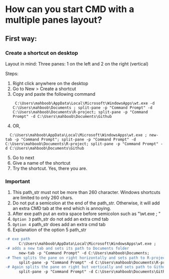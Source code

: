 # How can you start CMD with a multiple panes layout?

## First way:
### Create a shortcut on desktop
Layout in mind: Three panes: 1 on the left and 2 on the right (vertical)
        
Steps: 
1. Right click anywhere on the desktop
2. Go to New > Create a shortcut
3. Copy and paste the following command
   ``` {cmd}
    C:\Users\mahboob\AppData\Local\Microsoft\WindowsApps\wt.exe -d C:\Users\mahboob\Documents ; split-pane -p "Command Prompt" -d C:\Users\mahboob\Documents\R-project; split-pane -p "Command Prompt" -d C:\Users\mahboob\Documents\Github
   ```  
4. OR,
 ``` {cmd}
   C:\Users\mahboob\AppData\Local\Microsoft\WindowsApps\wt.exe ; new-tab -p "Command Prompt"; split-pane -p "Command Prompt" -d C:\Users\mahboob\Documents\R-project; split-pane -p "Command Prompt" -d C:\Users\mahboob\Documents\Github
   ```
5. Go to next
6. Give a name of the shortcut
7. Try the shortcut. Yes, there you are.

### Important
  1. This path_str must not be more than 260 character. Windows shortcuts are limited to only 260 chars.
  2. Do not put a semicolon at the end of the path_str. Otherwise, it will add an extra CMD tab at the end which is annoying.
  3. After exe path put an extra space before semicolon such as "\wt.exe ; "
  4. ```Option 3``` path_str do not add an extra cmd tab
  5. ```Option 4``` path_str does add an extra cmd tab
  6. Explanation of the option 5 path_str

```diff
-# exe path
      C:\Users\mahboob\AppData\Local\Microsoft\WindowsApps\wt.exe ;
-# adds a new tab and sets its path to Documents folder
      new-tab -p "Command Prompt" -d C:\Users\mahboob\Documents;
-# Then splits the pane on right horizontally and sets path to R-project folder
      split-pane -p "Command Prompt" -d C:\Users\mahboob\Documents\R-project ;
-# Again splits the pane on right but vertically and sets path to Github folder
      split-pane -p "Command Prompt" -d C:\Users\mahboob\Documents\Github      
```
